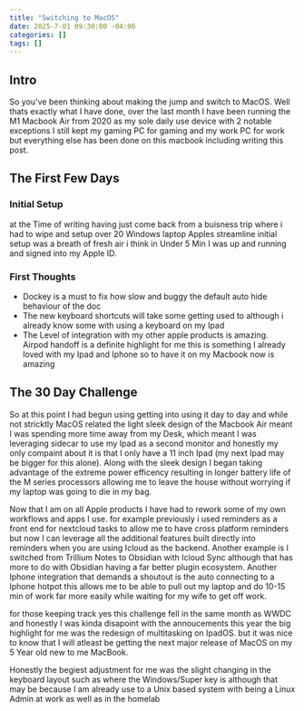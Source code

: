 ```yaml
---
title: "Switching to MacOS"
date: 2025-7-01 09:30:00 -04:00
categories: []
tags: []
---
```

## Intro
So you've been thinking about making the jump and switch to MacOS. Well thats exactly what I have done, over the last month I have been running the M1 Macbook Air from 2020 as my sole daily use device with 2 notable exceptions I still kept my gaming PC for gaming and my work PC for work but everything else has been done on this macbook including writing this post.

## The First Few Days
### Initial Setup
at the Time of writing having just come back from a buisness trip where i had to wipe and setup over 20 Windows laptop Apples streamline initial setup was a breath of fresh air i think in Under 5 Min I was up and running and signed into my Apple ID. 

### First Thoughts 
* Dockey is a must to fix how slow and buggy the default auto hide behaviour of the doc
* The new keyboard shortcuts will take some getting used to although i already know some with using a keyboard on my Ipad
* The Level of integration with my other apple products is amazing. Airpod handoff is a definite highlight for me this is something I already loved with my Ipad and Iphone so to have it on my Macbook now is amazing

## The 30 Day Challenge
So at this point I had begun using getting into using it day to day and while not stricktly MacOS related the light sleek design of the Macbook Air meant I was spending more time away from my Desk, which meant I was leveraging sidecar to use my Ipad as a second monitor and honestly my only compaint about it is that I only have a 11 inch Ipad (my next Ipad may be bigger for this alone). Along with the sleek design I began taking advantage of the extreme power efficency resulting in longer battery life of the M series processors allowing me to leave the house without worrying if my laptop was going to die in my bag.

Now that I am on all Apple products I have had to rework some of my own workflows and apps I use. for example previously i used reminders as a front end for nextcloud tasks to allow me to have cross platform reminders but now I can leverage all the additional features built directly into reminders when you are using Icloud as the backend. Another example is I switched from Trillium Notes to Obsidian with Icloud Sync although that has more to do with Obsidian having a far better plugin ecosystem. Another Iphone integration that demands a shoutout is the auto connecting to a Iphone hotpot this allows me to be able to pull out my laptop and do 10-15 min of work far more easily while waiting for my wife to get off work. 

for those keeping track yes this challenge fell in the same month as WWDC and honestly I was kinda disapoint with the annoucements this year the big highlight for me was the redesign of multitasking on IpadOS. but it was nice to know that I will atleast be getting the next major release of MacOS on my 5 Year old new to me MacBook.

Honestly the begiest adjustment for me was the slight changing in the keyboard layout such as where the Windows/Super key is although that may be because I am already use to a Unix based system with being a Linux Admin at work as well as in the homelab

